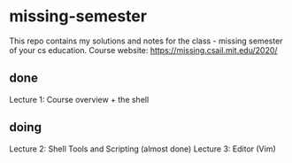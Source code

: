 # missing-semester
This repo contains my solutions and notes for the class - missing semester of your cs education.
Course website: https://missing.csail.mit.edu/2020/

## done 
Lecture 1:  Course overview + the shell

## doing
Lecture 2: Shell Tools and Scripting (almost done)
Lecture 3: Editor (Vim)
